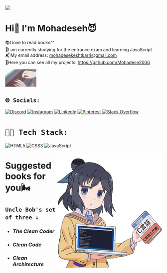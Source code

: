 [![](https://visitcount.itsvg.in/api?id=Mohadese-Keshtkar&icon=5&color=12)](https://visitcount.itsvg.in)

# Hi👋 I'm Mohadeseh😈
 📚I love to read books^^<br>
 🌱I am currently studying for the entrance exam and learning JavaScript<br>
 📬My email address: mohadesekeshtkar4@gmail.com<br>
🌚Here you can see all my projects: https://github.com/Mohadese2006<br>

<img align="center" width="100px" src="img/d85d4581632bcf7f14a4bab4914f5d1e.gif">


## `🌐 Socials:`
[![Discord](https://img.shields.io/badge/Discord-%237289DA.svg?logo=discord&logoColor=white)](https://discord.gg/<@1070171214036877324>) [![Instagram](https://img.shields.io/badge/Instagram-%23E4405F.svg?logo=Instagram&logoColor=white)](https://instagram.com/@stackbit.ir) [![LinkedIn](https://img.shields.io/badge/LinkedIn-%230077B5.svg?logo=linkedin&logoColor=white)](https://linkedin.com/in/www.linkedin.com/in/mohadesekeshtkar2006) [![Pinterest](https://img.shields.io/badge/Pinterest-%23E60023.svg?logo=Pinterest&logoColor=white)](https://pinterest.com/@mohadesekeshtkar4) [![Stack Overflow](https://img.shields.io/badge/-Stackoverflow-FE7A16?logo=stack-overflow&logoColor=white)](https://stackoverflow.com/users/https://stackoverflow.com/users/22197809/mohadese-keshtkar)


# `👩‍💻 Tech Stack:`
![HTML5](https://img.shields.io/badge/html5-%23E34F26.svg?style=for-the-badge&logo=html5&logoColor=white) ![CSS3](https://img.shields.io/badge/css3-%231572B6.svg?style=for-the-badge&logo=css3&logoColor=white) ![JavaScript](https://img.shields.io/badge/javascript-%23323330.svg?style=for-the-badge&logo=javascript&logoColor=%23F7DF1E)


<img align="right" width="340px" src="img/f74e0bd73320281938ec3ea61738c376.jpg">


# Suggested books for you🌬️

## `Uncle Bob's set of three ↓`

- ### ***The Clean Coder***

- ### ***Clean Code***

- ### ***Clean Architecture***

<!-- Proudly created with GPRM ( https://gprm.itsvg.in ) -->
